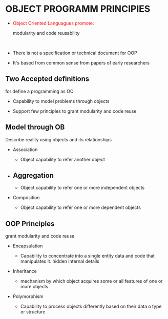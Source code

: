 # OBJECT PROGRAMM PRINCIPIES

- <p style="color: red">Object Oriented Languagues promote:</p> modularity and code reusability

<br>

- There is not a specification or technical document for OOP

- It's based from common sense from papers of early researchers

<h2>Two Accepted definitions</h2>

for define a programming as OO

- Capability to model problems through objects

- Support few principles to grant modularity and code reuse

<h2>Model through OB</h2>

Describe reality using objects and its relationships

- Association
    - Object capability to refer another object

- Aggregation
    - 

    - Object capability to refer one or more independent objects

- Composition

    - Object capability to refer one or more dependent objects


<h2>OOP Principles</h2>

grant modularity and code reuse

- Encapsulation

    - Capability to concentrate into a single entity data and code that manipulates it. hidden internal details


- Inheritance

    - mechanism by which object acquires some or all features of one or more objects

- Polymorphism

    - Capability to process objects differently based on their data o type or structure